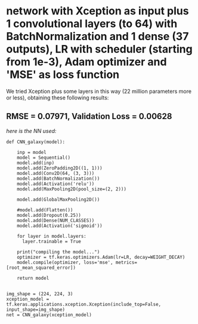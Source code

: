﻿# network with Xception as input plus 1 convolutional layers (to 64) with BatchNormalization and 1 dense (37 outputs), LR with scheduler (starting from 1e-3), Adam optimizer and 'MSE' as loss function

We tried Xception plus some layers in this way (22 million parameters more or less), obtaining these following results:
## RMSE = 0.07971, Validation Loss = 0.00628

_here is the NN used:_

	def CNN_galaxy(model):
	  
		inp = model    
		model = Sequential()
		model.add(inp)
		model.add(ZeroPadding2D((1, 1)))
		model.add(Conv2D(64, (3, 3)))
		model.add(BatchNormalization())
		model.add(Activation('relu'))
		model.add(MaxPooling2D(pool_size=(2, 2)))
		
		model.add(GlobalMaxPooling2D())

		#model.add(Flatten())		
		model.add(Dropout(0.25))
		model.add(Dense(NUM_CLASSES))
		model.add(Activation('sigmoid'))

		for layer in model.layers:
		  layer.trainable = True

		print("compiling the model...")
		optimizer = tf.keras.optimizers.Adam(lr=LR, decay=WEIGHT_DECAY)
		model.compile(optimizer, loss='mse', metrics=[root_mean_squared_error])

		return model


	img_shape = (224, 224, 3)
	xception_model = tf.keras.applications.xception.Xception(include_top=False, input_shape=img_shape)
	net = CNN_galaxy(xception_model)
